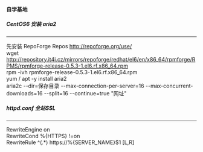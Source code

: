 #### 自学基地

##### CentOS6 安装 aria2
--------------------
先安装 RepoForge Repos  http://repoforge.org/use/  
wget http://repository.it4i.cz/mirrors/repoforge/redhat/el6/en/x86_64/rpmforge/RPMS/rpmforge-release-0.5.3-1.el6.rf.x86_64.rpm  
rpm -ivh rpmforge-release-0.5.3-1.el6.rf.x86_64.rpm  
yum / apt -y install aria2  
aria2c --dir=保存目录 --max-connection-per-server=16 --max-concurrent-downloads=16 --split=16 --continue=true "网址"  

##### httpd.conf 全站SSL  
--------------------
RewriteEngine on  
RewriteCond %{HTTPS} !=on  
RewriteRule ^(.*) https://%{SERVER_NAME}$1 [L,R]  


